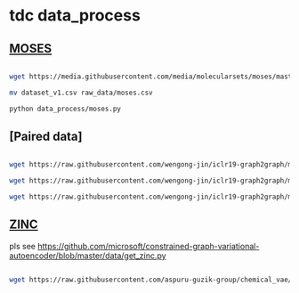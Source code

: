 # tdc data_process



## [MOSES](https://github.com/molecularsets/moses) 


```bash

wget https://media.githubusercontent.com/media/molecularsets/moses/master/data/dataset_v1.csv 

mv dataset_v1.csv raw_data/moses.csv

python data_process/moses.py 

```


## [Paired data]

```bash

wget https://raw.githubusercontent.com/wengong-jin/iclr19-graph2graph/master/data/drd2/train_pairs.txt

wget https://raw.githubusercontent.com/wengong-jin/iclr19-graph2graph/master/data/qed/train_pairs.txt

wget https://raw.githubusercontent.com/wengong-jin/iclr19-graph2graph/master/data/logp04/train_pairs.txt

```

## [ZINC](https://github.com/microsoft/constrained-graph-variational-autoencoder/blob/master/data/get_zinc.py)

pls see https://github.com/microsoft/constrained-graph-variational-autoencoder/blob/master/data/get_zinc.py 

```bash

wget https://raw.githubusercontent.com/aspuru-guzik-group/chemical_vae/master/models/zinc_properties/250k_rndm_zinc_drugs_clean_3.csv 



```


